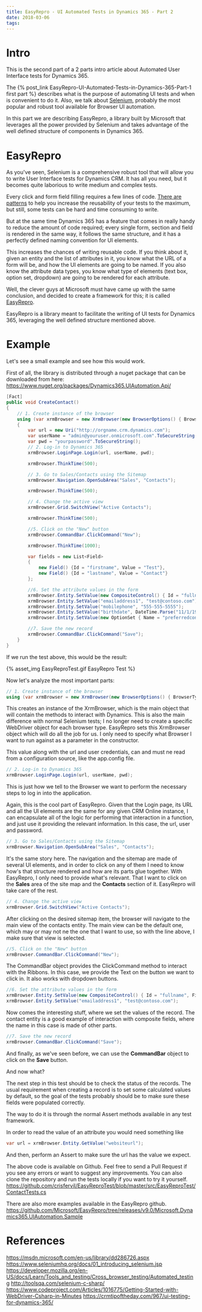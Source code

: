 ```yaml
---
title: EasyRepro - UI Automated Tests in Dynamics 365 - Part 2
date: 2018-03-06
tags:
---
```

# Intro
This is the second part of a 2 parts intro article about Automated User Interface tests for Dynamics 365. 

The {% post_link EasyRepro-UI-Automated-Tests-in-Dynamics-365-Part-1 first part %} describes what is the purpose of automating UI tests and when is convenient to do it. Also, we talk about [Selenium](https://www.seleniumhq.org/), probably the most popular and robust tool available for Browser UI automation. 

In this part we are describing EasyRepro, a library built by Microsoft that leverages all the power provided by Selenium and takes advantage of the well defined structure of components in Dynamics 365.

# EasyRepro

As you've seen, Selenium is a comprehensive robust tool that will allow you to write User Interface tests for Dynamics CRM. It has all you need, but it becomes quite laborious to write medium and complex tests. 

Every click and form field filling requires a few lines of code. [There are patterns](https://saucelabs.com/blog/selenium-design-patterns) to help you increase the reusability of your tests to the maximum, but still, some tests can be hard and time consuming to write. 

But at the same time Dynamics 365 has a feature that comes in really handy to reduce the amount of code required; every single form, section and field is rendered in the same way, it follows the same structure, and it has a perfectly defined naming convention for UI elements. 

This increases the chances of writing reusable code. If you think about it, given an entity and the list of attributes in it, you know what the URL of a form will be, and how the UI elements are going to be named. If you also know the attribute data types, you know what type of elements (text box, option set, dropdown) are going to be rendered for each attribute.

Well, the clever guys at Microsoft must have came up with the same conclusion, and decided to create a framework for this; it is called [EasyRepro](https://github.com/Microsoft/EasyRepro).

EasyRepro is a library meant to facilitate the writing of UI tests for Dynamics 365, leveraging the well defined structure mentioned above. 

# Example

Let's see a small example and see how this would work.

First of all, the library is distributed through a nuget package that can be downloaded from here: https://www.nuget.org/packages/Dynamics365.UIAutomation.Api/


```c#
[Fact]
public void CreateContact()
{
    // 1. Create instance of the browser
    using (var xrmBrowser = new XrmBrowser(new BrowserOptions() { BrowserType=BrowserType.Chrome }))
    {
        var url = new Uri("http://orgname.crm.dynamics.com");
        var userName = "admin@youruser.onmicrosoft.com".ToSecureString();
        var pwd = "yourpassword".ToSecureString();
        // 2. Log-in to Dynamics 365
        xrmBrowser.LoginPage.Login(url, userName, pwd);

        xrmBrowser.ThinkTime(500);

        // 3. Go to Sales/Contacts using the Sitemap
        xrmBrowser.Navigation.OpenSubArea("Sales", "Contacts");

        xrmBrowser.ThinkTime(500);

        // 4. Change the active view
        xrmBrowser.Grid.SwitchView("Active Contacts");

        xrmBrowser.ThinkTime(500);

        //5. Click on the "New" button
        xrmBrowser.CommandBar.ClickCommand("New");

        xrmBrowser.ThinkTime(1000);

        var fields = new List<Field>
        {
            new Field() {Id = "firstname", Value = "Test"},
            new Field() {Id = "lastname", Value = "Contact"}
        };

        //6. Set the attribute values in the form
        xrmBrowser.Entity.SetValue(new CompositeControl() { Id = "fullname", Fields = fields });
        xrmBrowser.Entity.SetValue("emailaddress1", "test@contoso.com");
        xrmBrowser.Entity.SetValue("mobilephone", "555-555-5555");
        xrmBrowser.Entity.SetValue("birthdate", DateTime.Parse("11/1/1980"));
        xrmBrowser.Entity.SetValue(new OptionSet { Name = "preferredcontactmethodcode", Value = "Email" });

        //7. Save the new record
        xrmBrowser.CommandBar.ClickCommand("Save");
    }
}
```

If we run the test above, this would be the result:

{% asset_img EasyReproTest.gif EasyRepro Test %}

Now let's analyze the most important parts:

```c#
// 1. Create instance of the browser
using (var xrmBrowser = new XrmBrowser(new BrowserOptions() { BrowserType=BrowserType.Chrome }))
```
This creates an instance of the XrmBrowser, which is the main object that will contain the methods to interact with Dynamics. This is also the main difference with normal Selenium tests; I no longer need to create a specific WebDriver object for each browser type. EasyRepro sets this XrmBrowser object which will do all the job for us. I only need to specify what Browser I want to run against as a parameter in the constructor. 

This value along with the url and user credentials, can and must ne read from a configuration source, like the app.config file.

```c#
// 2. Log-in to Dynamics 365
xrmBrowser.LoginPage.Login(url, userName, pwd);
```
This is just how we tell to the Browser we want to perform the necessary steps to log in into the application. 

Again, this is the cool part of EasyRepro. Given that the Login page, its URL and all the UI elements are the same for any given CRM Online instance, I can encapsulate all of the logic for performing that interaction in a function, and just use it providing the relevant information. In this case, the url, user and password. 

```c#
// 3. Go to Sales/Contacts using the Sitemap
xrmBrowser.Navigation.OpenSubArea("Sales", "Contacts");
```

It's the same story here. The navigation and the sitemap are made of several UI elements, and in order to click on any of them I need to know how's that structure rendered and how are its parts glue together. With EasyRepro, I only need to provide what's relevant. That I want to click on the **Sales** area of the site map and the **Contacts** section of it. EasyRepro will take care of the rest. 

```c#
// 4. Change the active view
xrmBrowser.Grid.SwitchView("Active Contacts");
```
After clicking on the desired sitemap item, the browser will navigate to the main view of the contacts entity. The main view can be the default one, which may or may not ne the one that I want to use, so with the line above, I make sure that view is selected. 

```c#
//5. Click on the "New" button
xrmBrowser.CommandBar.ClickCommand("New");
```
The CommandBar object provides the ClickCommand method to interact with the Ribbons. In this case, we provide the Text on the button we want to click in. It also works with dropdown buttons.

```c#
//6. Set the attribute values in the form
xrmBrowser.Entity.SetValue(new CompositeControl() { Id = "fullname", Fields = fields });
xrmBrowser.Entity.SetValue("emailaddress1", "test@contoso.com");
```
Now comes the interesting stuff, where we set the values of the record. The contact entity is a good example of interaction with composite fields, where the name in this case is made of other parts. 

```c#
//7. Save the new record
xrmBrowser.CommandBar.ClickCommand("Save");
```
And finally, as we've seen before, we can use the **CommandBar** object to click on the **Save** button.

And now what?

The next step in this test should be to check the status of the records. The usual requirement when creating a record is to set some calculated values by default, so the goal of the tests probably should be to make sure these fields were populated correctly. 

The way to do it is through the normal Assert methods available in any test framework. 

In order to read the value of an attribute you would need something like
```c#
var url = xrmBrowser.Entity.GetValue("websiteurl");
``` 
And then, perform an Assert to make sure the url has the value we expect.

The above code is available on Github. Feel free to send a Pull Request if you see any errors or want to suggest any improvements. You can also clone the repository and run the tests locally if you want to try it yourself.
https://github.com/crisfervil/EasyReproTest/blob/master/src/EasyReproTest/ContactTests.cs

There are also more examples available in the EasyRepro github. 
https://github.com/Microsoft/EasyRepro/tree/releases/v9.0/Microsoft.Dynamics365.UIAutomation.Sample

# References
https://msdn.microsoft.com/en-us/library/dd286726.aspx
https://www.seleniumhq.org/docs/01_introducing_selenium.jsp
https://developer.mozilla.org/en-US/docs/Learn/Tools_and_testing/Cross_browser_testing/Automated_testing
http://toolsqa.com/selenium-c-sharp/
https://www.codeproject.com/Articles/1016775/Getting-Started-with-WebDriver-Csharp-in-Minutes
https://crmtipoftheday.com/967/ui-testing-for-dynamics-365/